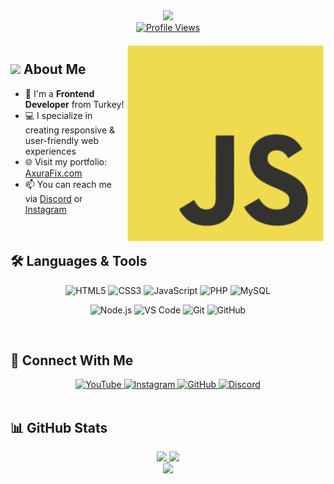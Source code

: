 <div align="center">
  <img src="https://capsule-render.vercel.app/api?type=waving&color=22c55e&height=200&section=header&text=Muhammet%20DAĞ&fontSize=70&fontColor=ffffff&animation=fadeIn&fontAlignY=38&desc=Frontend%20Developer&descAlignY=58&descAlign=62" />
</div>

<div align="center">
  <a href="https://github.com/muhammetdag" target="_blank">
    <img src="https://komarev.com/ghpvc/?username=muhammetdag&style=for-the-badge&color=22c55e" alt="Profile Views"/>
  </a>
</div>

<br>

<div align="center">
  <img align="right" width="320" src="https://raw.githubusercontent.com/devicons/devicon/master/icons/javascript/javascript-original.svg" width="200" />
</div>

## <img src="https://media.giphy.com/media/WUlplcMpOCEmTGBtBW/giphy.gif" width="30"> **About Me**

- 🚀 I'm a **Frontend Developer** from Turkey!
- 💻 I specialize in creating responsive & user-friendly web experiences
- 🌐 Visit my portfolio: [AxuraFix.com](https://muhammetdag.com)
- 📫 You can reach me via [Discord](https://discord.com/users/853137765508186152) or [Instagram](https://www.instagram.com/xmuhammetdag_/)

<br>

## 🛠️ **Languages & Tools**

<div align="center">
  
  ![HTML5](https://img.shields.io/badge/HTML5-E34F26?style=for-the-badge&logo=html5&logoColor=white)
  ![CSS3](https://img.shields.io/badge/CSS3-1572B6?style=for-the-badge&logo=css3&logoColor=white)
  ![JavaScript](https://img.shields.io/badge/JavaScript-F7DF1E?style=for-the-badge&logo=javascript&logoColor=black)
  ![PHP](https://img.shields.io/badge/PHP-777BB4?style=for-the-badge&logo=php&logoColor=white)
  ![MySQL](https://img.shields.io/badge/MySQL-4479A1?style=for-the-badge&logo=mysql&logoColor=white)
  
  ![Node.js](https://img.shields.io/badge/Node.js-339933?style=for-the-badge&logo=nodedotjs&logoColor=white)
  ![VS Code](https://img.shields.io/badge/VS_Code-0078D4?style=for-the-badge&logo=visual%20studio%20code&logoColor=white)
  ![Git](https://img.shields.io/badge/Git-F05032?style=for-the-badge&logo=git&logoColor=white)
  ![GitHub](https://img.shields.io/badge/GitHub-181717?style=for-the-badge&logo=github&logoColor=white)
  
</div>

<br>

## 🔗 **Connect With Me**

<div align="center">
  <a href="https://www.youtube.com/@Marcellusxd" target="_blank">
    <img src="https://img.shields.io/badge/YouTube-FF0000?style=for-the-badge&logo=youtube&logoColor=white" alt="YouTube"/>
  </a>
  <a href="https://www.instagram.com/xmuhammetdag_" target="_blank">
    <img src="https://img.shields.io/badge/Instagram-E4405F?style=for-the-badge&logo=instagram&logoColor=white" alt="Instagram"/>
  </a>
  <a href="https://github.com/muhammetdag" target="_blank">
    <img src="https://img.shields.io/badge/GitHub-181717?style=for-the-badge&logo=github&logoColor=white" alt="GitHub"/>
  </a>
  <a href="https://discord.com/users/853137765508186152" target="_blank">
    <img src="https://img.shields.io/badge/Discord-5865F2?style=for-the-badge&logo=discord&logoColor=white" alt="Discord"/>
  </a>
</div>

<br>

## 📊 **GitHub Stats**

<div align="center">
  <a href="https://github.com/muhammetdag">
    <img src="https://github-readme-stats.vercel.app/api?username=muhammetdag&show_icons=true&theme=dark&bg_color=0d1117&hide_border=true&icon_color=22c55e&title_color=22c55e&text_color=ffffff" height="170px" />
  </a>
  <a href="https://github.com/muhammetdag">
    <img src="https://github-readme-streak-stats.herokuapp.com/?user=muhammetdag&theme=github-dark&hide_border=true&background=0d1117&ring=22c55e&fire=22c55e&currStreakLabel=22c55e" height="170px" />
  </a>
</div>

<div align="center">
  <img src="https://capsule-render.vercel.app/api?type=waving&color=22c55e&height=120&section=footer" />
</div>
